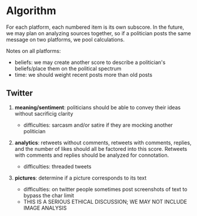 # Algorithm
For each platform, each numbered item is its own subscore. In the future, we may plan on analyzing sources together, so if a politician posts the same message on two platforms, we pool calculations. 

Notes on all platforms:
- beliefs: we may create another score to describe a politician's beliefs/place them on the political spectrum
- time: we should weight recent posts more than old posts

## Twitter

1. **meaning/sentiment**: politicians should be able to convey their ideas without sacrificig clarity
    - difficulties: sarcasm and/or satire if they are mocking another politician

2. **analytics**: retweets without comments, retweets with comments, replies, and the number of likes should all be factored into this score. Retweets with comments and replies should be analyzed for connotation. 
    - difficulties: threaded tweets

3. **pictures**: determine if a picture corresponds to its text
    - difficulties: on twitter people sometimes post screenshots of text to bypass the char limit
    - THIS IS A SERIOUS ETHICAL DISCUSSION; WE MAY NOT INCLUDE IMAGE ANALYSIS

